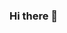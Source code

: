 ### Hi there 👋

<!--
**LeChapeauOfficial/LeChapeauOfficial** is a ✨ _special_ ✨ repository because its `README.md` (this file) appears on your GitHub profile.

- Hi! I am a man who likes creating stuff and helping people!!! Hope you all love it, as I enjoy making it ;D
-->
